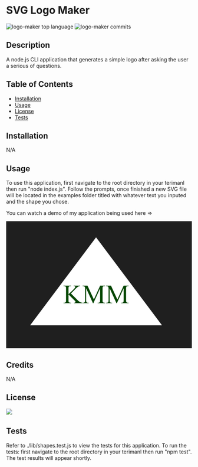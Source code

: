# SVG Logo Maker
![logo-maker top language](https://img.shields.io/github/languages/top/jradmorrison/logo-maker)
![logo-maker commits](https://img.shields.io/github/commit-activity/t/jradmorrison/logo-maker)
## Description

A node.js CLI application that generates a simple logo after asking the user a serious of questions. 

## Table of Contents

- [Installation](#installation)
- [Usage](#usage)
- [License](#license)
- [Tests](#tests)

## Installation

N/A

## Usage

To use this application, first navigate to the root directory in your terimanl then run "node index.js". Follow the prompts, once finished a new SVG file will be located in the examples folder titled with whatever text you inputed and the shape you chose.

You can watch a demo of my application being used here => 

![A screenshot of a generated logo](./images/Screenshot.png)

## Credits

N/A

## License

![](https://img.shields.io/github/license/jradmorrison/logo-maker)

## Tests

Refer to ./lib/shapes.test.js to view the tests for this application. To run the tests: first navigate to the root directory in your terimanl then run "npm test". The test results will appear shortly.